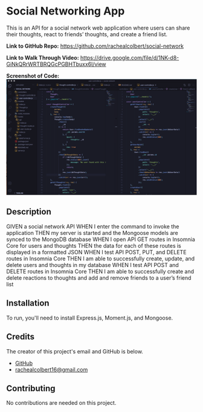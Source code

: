# Social Networking App

This is an API for a social network web application where users can share their thoughts, react to friends’ thoughts, and create a friend list.

**Link to GitHub Repo:** https://github.com/rachealcolbert/social-network

**Link to Walk Through Video:** https://drive.google.com/file/d/1NK-d8-GiNkQRrWRTBRQGcPGBHTbuxx6l/view

**Screenshot of Code:**
![Image of Code](public/image.png)

## Description

GIVEN a social network API
WHEN I enter the command to invoke the application
THEN my server is started and the Mongoose models are synced to the MongoDB database
WHEN I open API GET routes in Insomnia Core for users and thoughts
THEN the data for each of these routes is displayed in a formatted JSON
WHEN I test API POST, PUT, and DELETE routes in Insomnia Core
THEN I am able to successfully create, update, and delete users and thoughts in my database
WHEN I test API POST and DELETE routes in Insomnia Core
THEN I am able to successfully create and delete reactions to thoughts and add and remove friends to a user’s friend list

## Installation

To run, you'll need to install Express.js, Moment.js, and Mongoose.

## Credits

The creator of this project's email and GitHub is below.

- [GitHub](https://github.com/rachealcolbert)
- rachealcolbert16@gmail.com

## Contributing

No contributions are needed on this project.

